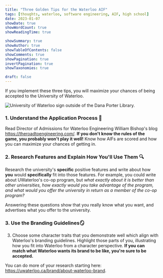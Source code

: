 ```yaml
---
title: "Three Golden Tips for the Waterloo AIF"
tags: [thoughts, waterloo, software engineering, AIF, high school]
date: 2023-01-07
showDate: true
showWordCount: true
showReadingTime: true

showSummary: true
showAuthor: true
showTableOfContents: false
showComments: true
showPagination: true
invertPagination: true
showTaxonomies: true

draft: false
---
```


If you implement these three tips, you will maximize your chances of being accepted to the University of Waterloo.

![University of Waterloo sign outside of the Dana Porter Library.](thumb.png "University of Waterloo sign outside of the Dana Porter Library, 2022.")

### 1. Understand the Application Process 🧠
Read Director of Admissions for Waterloo Engineering William Bishop's blog https://theroadtoengineering.com/. **If you don't know the rules of the game, you probably won't play it well!** Know how AIFs are scored and how you can maximize your chances of getting in.

### 2. Research Features and Explain How You'll Use Them 🔍
Research the university's **specific** positive features and write about how **you** would **specifically** fit into those features. For example, you could write about UWaterloo's co-op program, but *what exactly about it is better than other universities, how exactly would you take advantage of the program, and what would you offer the university in return as a member of the co-op program?*

Answering these questions show that you really know what you want, and advertises what you offer to the university.

### 3. Use the Branding Guidelines🪞
3. Choose some character traits that you demonstrate well which align with Waterloo's branding guidelines. Highlight those parts of you, illustrating how you fit into Waterloo from a character perspective. **If you can match what Waterloo wants its brand to be like, you're sure to be accepted.**

You can do more of your research starting here: https://uwaterloo.ca/brand/about-waterloo-brand.
